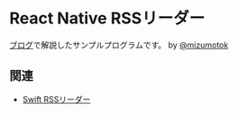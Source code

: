 # React Native RSSリーダー

[ブログ](https://mizumotok.hatenablog.jp/entry/2018/04/13/090652)で解説したサンプルプログラムです。
by [@mizumotok](https://twitter.com/mizumotok)

## 関連
- [Swift RSSリーダー](https://github.com/mizumotok/rss-reader-swift4)

